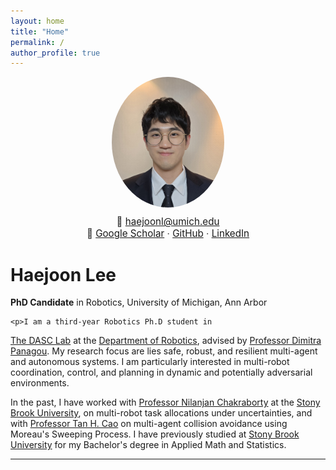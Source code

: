 ```yaml
---
layout: home
title: "Home"
permalink: /
author_profile: true
---
```




<div style="text-align:center; margin-bottom: 20px;">
  <!-- Profile photo -->
  <img src="/pics/haejoonlee.jpg" alt="Haejoon Lee" style="width:180px; border-radius:50%;">

  <!-- Contact info -->
  <div style="margin-top:10px; font-size:0.95rem; color:#444;">
    📧 <a href="mailto:haejoonl@umich.edu">haejoonl@umich.edu</a><br>
    🔗 <a href="https://scholar.google.com/citations?user=W0kpJYUAAAAJ&hl=en">Google Scholar</a> · 
       <a href="https://github.com/joonlee16/">GitHub</a> · 
       <a href="https://www.linkedin.com/in/haejoon-lee-450900244/">LinkedIn</a>
  </div>
</div>



<div class="about-container">
  <div class="bio-text">
    <h1><strong>Haejoon Lee</strong> <span class="normal-weight"></span></h1>
    <p><strong>PhD Candidate</strong> in Robotics, University of Michigan, Ann Arbor</p>

    <p>I am a third-year Robotics Ph.D student in
  <a href="https://dasc-lab.github.io/" target="_blank">The DASC Lab</a>
  at the
  <a href="https://robotics.umich.edu/" target="_blank">Department of Robotics</a>,
  advised by
  <a href="https://websites.umich.edu/~dpanagou/" target="_blank">Professor Dimitra Panagou</a>. My research focus are lies safe, robust, and resilient multi-agent and autonomous systems. I am particularly interested in multi-robot coordination, control, and planning in dynamic and potentially adversarial environments.
</p>
<p>
  In the past, I have worked with 
  <a href="https://sites.google.com/a/stonybrook.edu/nilanjan/" target="_blank">Professor Nilanjan Chakraborty</a>
  at the 
  <a href="https://www.stonybrook.edu/commcms/ams/" target="_blank">Stony Brook University</a>,
  on multi-robot task allocations under uncertainties, and with 
  <a href="https://sites.google.com/site/tancaowebsite/" target="_blank">Professor Tan H. Cao</a>
  on multi-agent collision avoidance using Moreau's Sweeping Process. I have previously studied at 
  <a href="https://www.stonybrook.edu/commcms/ams/" target="_blank">Stony Brook University</a>
  for my Bachelor's degree in Applied Math and Statistics.
</p>
  </div>
</div>

---

